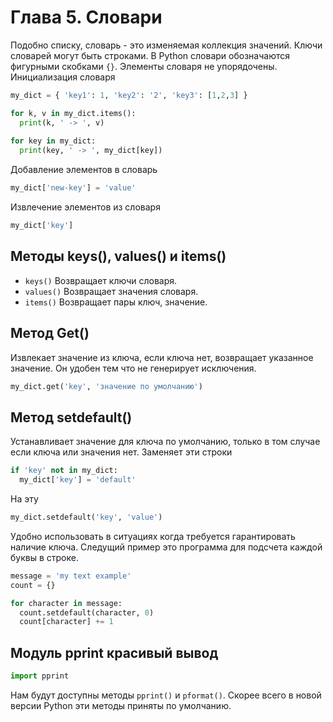 # Глава 5. Словари
Подобно списку, словарь - это изменяемая коллекция значений.
Ключи словарей могут быть строками.
В Python словари обозначаются фигурными скобками `{}`.
Элементы словаря не упорядочены.
Инициализация словаря
```python
my_dict = { 'key1': 1, 'key2': '2', 'key3': [1,2,3] }

for k, v in my_dict.items():
  print(k, ' -> ', v)
  
for key in my_dict:
  print(key, ' -> ', my_dict[key])
```
Добавление элементов в словарь
```python
my_dict['new-key'] = 'value'
```
Извлечение элементов из словаря
```python
my_dict['key']
```

## Методы keys(), values() и items()
- `keys()`
  Возвращает ключи словаря.
- `values()`
  Возвращает значения словаря.
- `items()`
  Возвращает пары ключ, значение.

## Метод Get()
Извлекает значение из ключа, если ключа нет, возвращает указанное значение.
Он удобен тем что не генерирует исключения.
```python
my_dict.get('key', 'значение по умолчанию')
```

## Метод setdefault()
Устанавливает значение для ключа по умолчанию, только в том случае если
ключа или значения нет.
Заменяет эти строки
```python
if 'key' not in my_dict:
  my_dict['key'] = 'default'
```
На эту
```python
my_dict.setdefault('key', 'value')
```
Удобно использовать в ситуациях когда требуется гарантировать наличие ключа.
Следущий пример это программа для подсчета каждой буквы в строке.
```python
message = 'my text example'
count = {}

for character in message:
  count.setdefault(character, 0)
  count[character] += 1
```

## Модуль pprint красивый вывод
```python
import pprint
```
Нам будут доступны методы `pprint()` и `pformat()`.
Скорее всего в новой версии Python эти методы приняты по умолчанию.


